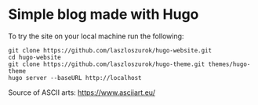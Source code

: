 # Simple blog made with Hugo

To try the site on your local machine run the following:

```shell
git clone https://github.com/laszloszurok/hugo-website.git
cd hugo-website
git clone https://github.com/laszloszurok/hugo-theme.git themes/hugo-theme
hugo server --baseURL http://localhost
```

Source of ASCII arts: https://www.asciiart.eu/
